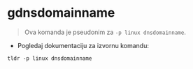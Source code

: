 # gdnsdomainname

> Ova komanda je pseudonim za `-p linux dnsdomainname`.

- Pogledaj dokumentaciju za izvornu komandu:

`tldr -p linux dnsdomainname`
